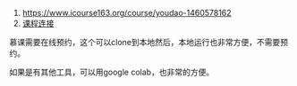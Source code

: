 
1. https://www.icourse163.org/course/youdao-1460578162
2. [课程连接](https://ot.icourse163.org/#/course)

慕课需要在线预约，这个可以clone到本地然后，本地运行也非常方便，不需要预约。

如果是有其他工具，可以用google colab，也非常的方便。